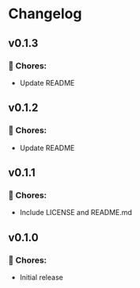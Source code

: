 # Changelog

## v0.1.3

### 🧹 Chores:

- Update README

## v0.1.2

### 🧹 Chores:

- Update README

## v0.1.1

### 🧹 Chores:

- Include LICENSE and README.md

## v0.1.0

### 🧹 Chores:

- Initial release
